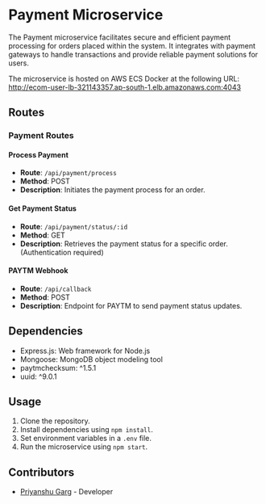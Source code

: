 # Payment Microservice

The Payment microservice facilitates secure and efficient payment processing for orders placed within the system. It integrates with payment gateways to handle transactions and provide reliable payment solutions for users.


The microservice is hosted on AWS ECS Docker at the following URL:
http://ecom-user-lb-321143357.ap-south-1.elb.amazonaws.com:4043

## Routes

### Payment Routes

#### Process Payment

- **Route**: `/api/payment/process`
- **Method**: POST
- **Description**: Initiates the payment process for an order.

#### Get Payment Status

- **Route**: `/api/payment/status/:id`
- **Method**: GET
- **Description**: Retrieves the payment status for a specific order. (Authentication required)

#### PAYTM Webhook

- **Route**: `/api/callback`
- **Method**: POST
- **Description**: Endpoint for PAYTM to send payment status updates.

## Dependencies

- Express.js: Web framework for Node.js
- Mongoose: MongoDB object modeling tool
- paytmchecksum: ^1.5.1
- uuid: ^9.0.1

## Usage

1. Clone the repository.
2. Install dependencies using `npm install`.
3. Set environment variables in a `.env` file.
4. Run the microservice using `npm start`.

## Contributors

- [Priyanshu Garg](#) - Developer
